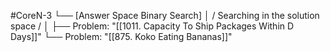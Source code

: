 #CoreN-3
└── [Answer Space Binary Search]
    │   / Searching in the solution space /
    │
    ├── Problem: "[[1011. Capacity To Ship Packages Within D Days]]"
    └── Problem: "[[875. Koko Eating Bananas]]"